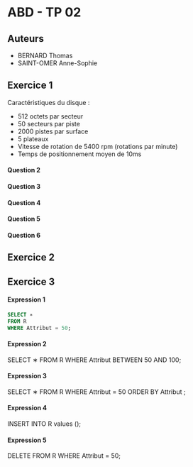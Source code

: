 ABD - TP 02
===========

Auteurs
-------

- BERNARD Thomas
- SAINT-OMER Anne-Sophie

Exercice 1
----------

Caractéristiques du disque :
- 512 octets par secteur
- 50 secteurs par piste
- 2000 pistes par surface
- 5 plateaux
- Vitesse de rotation de 5400 rpm (rotations par minute)
- Temps de positionnement moyen de 10ms

#### Question 2

#### Question 3

#### Question 4

#### Question 5

#### Question 6

Exercice 2
----------

Exercice 3
----------

#### Expression 1

```sql
SELECT ∗
FROM R
WHERE Attribut = 50;
```

#### Expression 2

SELECT ∗
FROM R
WHERE Attribut BETWEEN 50 AND 100;

#### Expression 3

SELECT ∗
FROM R
WHERE Attribut = 50 ORDER BY Attribut ;

#### Expression 4

INSERT INTO R values ();

#### Expression 5

DELETE
FROM R
WHERE Attribut = 50;
